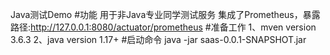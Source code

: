 Java测试Demo
#功能
用于非Java专业同学测试服务
集成了Prometheus，暴露路径:http://127.0.0.1:8080/actuator/prometheus
#准备工作
1、mven version 3.6.3
2、java version 1.17+
#启动命令
java -jar saas-0.0.1-SNAPSHOT.jar
